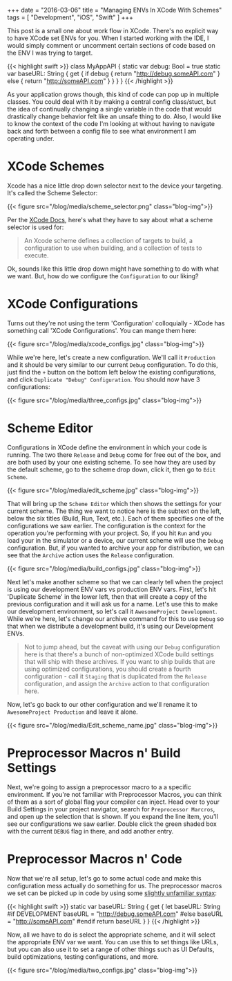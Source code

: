 +++
date = "2016-03-06"
title = "Managing ENVs In XCode With Schemes"
tags = [ "Development", "iOS", "Swift" ]
+++

This post is a small one about work flow in XCode. There's no explicit way to have XCode set ENVs for you. When I started working with the IDE, I would simply comment or uncomment certain sections of code based on the ENV I was trying to target.

{{< highlight swift >}}
class MyAppAPI {
    static var debug: Bool = true
    static var baseURL: String {
        get {
            if debug {
                return "http://debug.someAPI.com"
            } else {
                return "http://someAPI.com"
            }
        }
    }
}
{{< /highlight >}}

As your application grows though, this kind of code can pop up in multiple classes. You could deal with it by making a central config class/stuct, but the idea of continually changing a single variable in the code that would drastically change behavior felt like an unsafe thing to do. Also, I would like to know the context of the code I'm looking at without having to navigate back and forth between a config file to see what environment I am operating under. 

XCode Schemes
=============

Xcode has a nice little drop down selector next to the device your targeting. It's called the Scheme Selector:

{{< figure src="/blog/media/scheme_selector.png" class="blog-img">}}

Per the [XCode Docs](https://developer.apple.com/library/ios/featuredarticles/XcodeConcepts/Concept-Schemes.html "Boring Apple Docs"), here's what they have to say about what a scheme selector is used for:

> An Xcode scheme defines a collection of targets to build, a configuration to use when building, and a collection of tests to execute.

Ok, sounds like this little drop down might have something to do with what we want. But, how do we configure the `Configuration` to our liking?

XCode Configurations
====================

Turns out they're not using the term 'Configuration' colloquially - XCode has something call 'XCode Configurations'. You can mange them here:

{{< figure src="/blog/media/xcode_configs.jpg" class="blog-img">}}

While we're here, let's create a new configuration. We'll call it `Production` and it should be very similar to our current `Debug` configuration. To do this, just find the `+` button on the bottom left below the existing configurations, and click `Duplicate "Debug" Configuration`. You should now have 3 configurations:

{{< figure src="/blog/media/three_configs.jpg" class="blog-img">}}

Scheme Editor
=============

Configurations in XCode define the environment in which your code is running. The two there `Release` and `Debug` come for free out of the box, and are both used by your one existing scheme. To see how they are used by the default scheme, go to the scheme drop down, click it, then go to `Edit Scheme`. 

{{< figure src="/blog/media/edit_scheme.jpg" class="blog-img">}}

That will bring up the `Scheme Editor` which then shows the settings for your current scheme. The thing we want to notice here is the subtext on the left, below the six titles (Build, Run, Text, etc.). Each of them specifies one of the configurations we saw earlier. The configuration is the context for the operation you're performing with your project. So, if you hit `Run` and you load your in the simulator or a device, our current scheme will use the `Debug` configuration. But, if you wanted to archive your app for distribution, we can see that the `Archive` action uses the `Release` configuration.

{{< figure src="/blog/media/build_configs.jpg" class="blog-img">}}

Next let's make another scheme so that we can clearly tell when the project is using our development ENV vars vs production ENV vars. First, let's hit 'Duplicate Scheme' in the lower left, then that will create a copy of the previous configuration and it will ask us for a name. Let's use this to make our development environment, so let's call it `AwesomeProject Development`. While we're here, let's change our archive command for this to use `Debug` so that when we distribute a development build, it's using our Development ENVs.

> Not to jump ahead, but the caveat with using our `Debug` configuration here is that there's a bunch of non-optimized XCode build settings that will ship with these archives. If you want to ship builds that are using optimized configurations, you should create a fourth configuration - call it `Staging` that is duplicated from the `Release` configuration, and assign the `Archive` action to that configuration here.

Now, let's go back to our other configuration and we'll rename it to `AwesomeProject Production` and leave it alone.

{{< figure src="/blog/media/Edit_scheme_name.jpg" class="blog-img">}}

Preprocessor Macros n' Build Settings
=====================================

Next, we're going to assign a preprocessor macro to a a specific environment. If you're not familiar with Preprocessor Macros, you can think of them as a sort of global flag your compiler can inject. Head over to your Build Settings in your project navigator, search for `Preprocessor Marcros`, and open up the selection that is shown. If you expand the line item, you'll see our configurations we saw earlier. Double click the green shaded box with the current `DEBUG` flag in there, and add another entry.

Preprocessor Macros n' Code
===========================

Now that we're all setup, let's go to some actual code and make this configuration mess actually do something for us. The preprocessor macros we set can be picked up in code by using some [slightly unfamiliar syntax](https://gcc.gnu.org/onlinedocs/cpp/Ifdef.html "Boring gcc Docs"):

{{< highlight swift >}}
static var baseURL: String {
    get {
        let baseURL: String
        #if DEVELOPMENT
            baseURL = "http://debug.someAPI.com"
        #else
            baseURL = "http://someAPI.com"
        #endif
        return baseURL
    }
}
{{< /highlight >}}

Now, all we have to do is select the appropriate scheme, and it will select the appropriate ENV var we want. You can use this to set things like URLs, but you can also use it to set a range of other things such as UI Defaults, build optimizations, testing configurations, and more.

{{< figure src="/blog/media/two_configs.jpg" class="blog-img">}}
